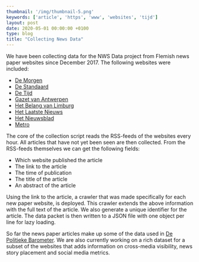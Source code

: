 ```yaml
---
thumbnail: '/img/thumbnail-5.png'
keywords: ['article', 'https', 'www', 'websites', 'tijd']
layout: post
date: 2020-05-01 00:00:00 +0100
type: blog
title: "Collecting News Data"
---
```


We have been collecting data for the NWS Data project from Flemish news paper websites since December 2017. The following websites were included:


- [De Morgen](https://www.demorgen.be/)
- [De Standaard](https://www.standaard.be/)
- [De Tijd](https://www.tijd.be/)
- [Gazet van Antwerpen](https://www.gva.be/)
- [Het Belang van Limburg](https://www.hbvl.be/)
- [Het Laatste Nieuws](https://www.hln.be/)
- [Het Nieuwsblad](https://www.nieuwsblad.be/)
- [Metro](https://nl.metrotime.be/)

The core of the collection script reads the RSS-feeds of the websites every hour. All articles that have not yet been
seen are then collected. From the RSS-feeds themselves we can get the following fields:


- Which website published the article
- The link to the article
- The time of publication
- The title of the article
- An abstract of the article

Using the link to the article, a crawler that was made specifically for each new paper website, is deployed. This 
crawler extends the above information with the full text of the article. We also generate a unique identifier for the
article. The data packet is then written to a JSON file with one object per line for lazy loading.

So far the news paper articles make up some of the data used in 
[De Politieke Barometer](https://www.politiekebarometer.be/). We are also currently working on a rich dataset for a 
subset of the websites that adds information on cross-media visibility, news story placement and social media metrics. 
